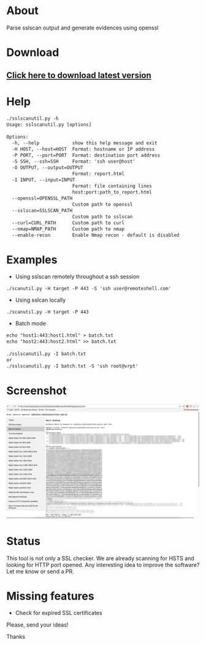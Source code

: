# About

Parse sslscan output and generate evidences using openssl

# Download

## [Click here to download latest version](https://raw.githubusercontent.com/skylazart/sslscanutils/master/src/sslscanutil.py)

# Help

```
./sslscanutil.py -h
Usage: sslscanutil.py [options]

Options:
  -h, --help            show this help message and exit
  -H HOST, --host=HOST  Format: hostname or IP address
  -P PORT, --port=PORT  Format: destination port address
  -S SSH, --ssh=SSH     Format: 'ssh user@host'
  -O OUTPUT, --output=OUTPUT
                        Format: report.html
  -I INPUT, --input=INPUT
                        Format: file containing lines
                        host:port:path_to_report.html
  --openssl=OPENSSL_PATH
                        Custom path to openssl
  --sslscan=SSLSCAN_PATH
                        Custom path to sslscan
  --curl=CURL_PATH      Custom path to curl
  --nmap=NMAP_PATH      Custom path to nmap
  --enable-recon        Enable Nmap recon - default is disabled
```
  
# Examples
* Using sslscan remotely throughout a ssh session

```
./scanutil.py -H target -P 443 -S 'ssh user@remoteshell.com'
```

* Using sslcan locally

```
./scanutil.py -H target -P 443
```

* Batch mode

```
echo "host1:443:host1.html" > batch.txt
echo "host2:443:host2.html" >> batch.txt

./sslscanutil.py -I batch.txt
or
./sslscanutil.py -I batch.txt -S 'ssh root@vrpt'
```

# Screenshot

![screenshot](https://raw.githubusercontent.com/skylazart/sslscanutils/master/screenshot/scanresult.png)

# Status

This tool is not only a SSL checker. We are already scanning for HSTS and looking for HTTP port opened.
Any interesting idea to improve the software? Let me know or send a PR.

# Missing features

* Check for expired SSL certificates

Please, send your ideas!

Thanks
